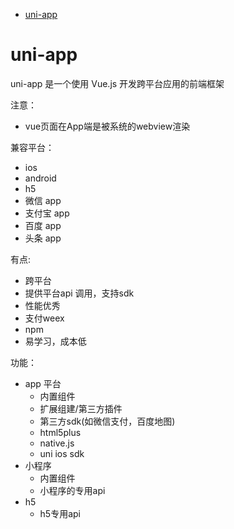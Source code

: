 <!-- TOC -->

- [uni-app](#uni-app)

<!-- /TOC -->

# uni-app

uni-app 是一个使用 Vue.js 开发跨平台应用的前端框架

注意：
* vue页面在App端是被系统的webview渲染

兼容平台：

* ios
* android
* h5
* 微信 app
* 支付宝 app
* 百度 app
* 头条 app

有点:

* 跨平台
* 提供平台api 调用，支持sdk
* 性能优秀
* 支付weex
* npm
* 易学习，成本低

功能：

* app 平台
    * 内置组件
    * 扩展组建/第三方插件
    * 第三方sdk(如微信支付，百度地图)
    * html5plus 
    * native.js
    * uni ios sdk
* 小程序
    * 内置组件
    * 小程序的专用api
* h5
    * h5专用api
